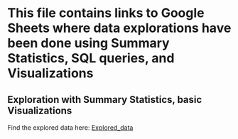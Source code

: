 # This file contains links to Google Sheets where data explorations have been done using Summary Statistics, SQL queries, and Visualizations

## Exploration with Summary Statistics, basic Visualizations
Find the explored data here:
[Explored_data](https://docs.google.com/spreadsheets/d/1sWkdux84N95UHYvNAXtGypCebITgN-NhqJ5yCrmmILI/edit?usp=sharing)

